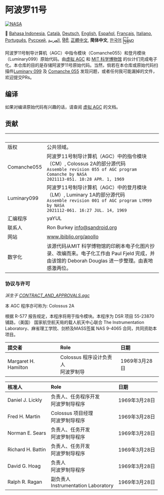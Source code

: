 # 阿波罗11号
[![NASA][1]][2]

:crossed_flags:
[Bahasa Indonesia][ID],
[Català][CA],
[Deutsch][DE],
[English][EN],
[Español][ES],
[Français][FR],
[Italiano][IT],
[Português][PT_BR],
[Русский][RU],
[العربية][AR],
[हिंदी][HI_IN],
[正體中文][ZH_TW],
**简体中文**,
[한국어][KO_KR]
[မြန်မာ][MM]

[AR]:README.ar.md
[ID]:README.id.md
[CA]:README.ca.md
[DE]:README.de.md
[EN]:README.md
[ES]:README.es.md
[IT]:README.it.md
[FR]:README.fr.md
[JA]:README.ja.md
[PT_BR]:README.pt_br.md
[ZH_TW]:README.zh_tw.md
[ZH_CN]:README.zh_cn.md
[KO_KR]:README.ko_kr.md
[HI_IN]:README.hi_in.md
[RU]:README.ru.md
[MM]:README.mm.md

阿波罗11号制导计算机（AGC）中指令模块（Comanche055）和登月模块（Luminary099）原始代码。由[虚拟 AGC][3] 和 [MIT 科学博物馆][4] 的伙计们完成电子化。本仓库的目的是存储阿波罗11号原始代码。当然，倘若在本仓库或原始代码扫描件[Luminary 099][5] 及 [Comanche 055][6] 发现问题，或者任何我可能漏掉的文件，欢迎提交PRs。

## 编译

如果对编译原始代码有兴趣的话，请查阅 [虚拟 AGC][8] 的文档。

## 贡献

&nbsp;      | &nbsp;
:---------- | :-----
版权         | 公共领域。
Comanche055 | 阿波罗11号制导计算机（AGC）中的指令模块（CM）, Colossus 2A的部分源代码<br>`Assemble revision 055 of AGC program Comanche by NASA`<br>`2021113-051. 10:28 APR. 1, 1969`
Luminary099 | 阿波罗11号制导计算机（AGC）中的登月模块（LM）, Luminary 1A的部分源代码<br>`Assemble revision 001 of AGC program LYM99 by NASA`<br>`2021112-061. 16:27 JUL. 14, 1969`
汇编程序     | yaYUL
联系人       | Ron Burkey <info@sandroid.org>
网站         | www.ibiblio.org/apollo
数字化       | 该源代码从MIT 科学博物馆的印刷本电子化图片抄录、改编而来。电子化工作由 Paul Fjeld 完成，并由该馆的 Deborah Douglas 进一步整理。由衷地感激两位。

### 协议与许可
*派生于 [CONTRACT_AND_APPROVALS.agc]*

本 AGC 程序亦可称为: Colossus 2A

根据 R-577 报告规定，本程序将用于指令模块。本程序为 DSR 项目 55-23870 铺路，（美国）                国家航空航天局的载人航天中心联合 The Instrumentation Laboratory、麻省理工学院、剑桥及MASS签属 NAS 9-4065 合同，共同资助本项目。

提交者                 | Role | 日期
:-------------------- | :--- | :---
Margaret H. Hamilton  | Colossus 程序设计负责人<br>阿波罗制导 |  1969年3月28日

核准人              | Role | 日期
:----------------- | :--- | :---
Daniel J. Lickly   | 负责人、任务程序开发<br>阿波罗制导程序 | 1969年3月28日
Fred H. Martin     | Colossus 项目经理<br>阿波罗制导程序 |  1969年3月28日
Norman E. Sears    | 负责人、任务开发<br>阿波罗制导程序 | 1969年3月28日
Richard H. Battin  | 负责人、任务开发<br>阿波罗制导程序 | 1969年3月28日
David G. Hoag      | 负责人<br>阿波罗制导程序 | 1969年3月28日
Ralph R. Ragan     | 副负责人<br>Instrumentation Laboratory | 1969年3月28日

[CONTRACT_AND_APPROVALS.agc]:https://github.com/chrislgarry/Apollo-11/blob/master/Comanche055/CONTRACT_AND_APPROVALS.agc
[1]:https://cdn.rawgit.com/aleen42/badges/c9246f74/src/nasa.svg
[2]:https://www.nasa.gov/mission_pages/apollo/missions/apollo11.html
[3]:http://www.ibiblio.org/apollo/
[4]:http://web.mit.edu/museum/
[5]:http://www.ibiblio.org/apollo/ScansForConversion/Luminary099/
[6]:http://www.ibiblio.org/apollo/ScansForConversion/Comanche055/
[7]:https://github.com/chrislgarry/Apollo-11/blob/master/CONTRIBUTING.md
[8]:https://github.com/rburkey2005/virtualagc
